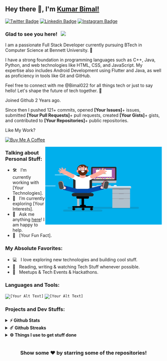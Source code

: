 ## Hey there 👋, I'm [Kumar Bimal!](https://github.com/Bimal022/)

[![Twitter Badge](https://img.shields.io/badge/-Twitter-00acee?style=flat-square&logo=Twitter&logoColor=white)](https://twitter.com/YourTwitterHandle)
[![Linkedin Badge](https://img.shields.io/badge/-LinkedIn-0e76a8?style=flat-square&logo=Linkedin&logoColor=white)](https://linkedin.com/in/YourLinkedInProfile)
[![Instagram Badge](https://img.shields.io/badge/-Instagram-e4405f?style=flat-square&logo=Instagram&logoColor=white)](https://instagram.com/YourInstagramProfile/)

### Glad to see you here! &nbsp; ![](https://visitor-badge.glitch.me/badge?page_id=Bimal022.Bimal022&style=flat-square&color=0088cc)

I am a passionate Full Stack Developer currently pursuing BTech in Computer Science at Bennett University. 🚀

I have a strong foundation in programming languages such as C++, Java, Python, and web technologies like HTML, CSS, and JavaScript. My expertise also includes Android Development using Flutter and Java, as well as proficiency in tools like Git and GitHub.

Feel free to connect with me @Bimal022 for all things tech or just to say hello! Let's shape the future of tech together. 🌟

Joined Github 2 Years  ago.

Since then I pushed 121+ commits, opened **[Your Issues]**+ issues, submitted **[Your Pull Requests]**+ pull requests, created **[Your Gists]**+ gists, and contributed to **[Your Repositories]**+ public repositories.

Like My Work?

<a href="https://www.buymeacoffee.com/Bimal022" target="_blank"><img src="https://cdn.buymeacoffee.com/buttons/v2/default-yellow.png" alt="Buy Me A Coffee" height="60px" width="217px" ></a>

<img align="right" height="250" width="375" alt="" src="gifs/coder.gif"/>

### Talking about Personal Stuff:

- 🛠 &nbsp; I’m currently working with [Your Technologies].
- 🚀 &nbsp; I’m currently exploring [Your Interests].
- 💬 &nbsp; Ask me anything [here](https://github.com/Bimal022/Bimal022/issues/1)! I am happy to help.
- 👾 &nbsp; [Your Fun Fact].

### My Absolute Favorites:

- 💻 &nbsp; I love exploring new technologies and building cool stuff.
- 📰 &nbsp; Reading, writing & watching Tech Stuff whenever possible.
- 🍕 &nbsp; Meetups & Tech Events & Hackathons.

### Languages and Tools:

<code><img height="27" src="[Your Image URL]" alt="[Your Alt Text]"></code>
<code><img height="27" src="[Your Image URL]" alt="[Your Alt Text]"></code>
<!-- Add more languages and tools as per your expertise -->

### Projects and Dev Stuffs:

<details>
  <summary><b>⚡ Github Stats</b></summary>

  <br />
  <!-- Replace with your GitHub username -->
  <img height="180em" src="https://github-readme-stats.vercel.app/api?username=Bimal022&show_icons=true&hide_border=true&&count_private=true&include_all_commits=true" />
  <img height="180em" src="https://github-readme-stats.vercel.app/api/top-langs/?username=Bimal022&exclude_repo=KNN-Image-Classification&show_icons=true&hide_border=true&layout=compact&langs_count=8"/>
</details>

<details>
  <summary><b>☄️ Github Streaks</b></summary>

  <br />
  <!-- Replace with your GitHub username -->
  <img height="180em" src="https://github-readme-streak-stats.herokuapp.com/?user=Bimal022&hide_border=true" />
</details>

<details>
  <br />
  <summary><b>⚙️ Things I use to get stuff done</b></summary>
  	<ul>
  	    <li><b>OS:</b> [Your Operating System]</li>
	    <li><b>Laptop: </b> [Your Laptop Model]</li>
  	    <li><b>Browser: </b> [Your Browser]</li>
	    <li><b>Terminal: </b> [Your Terminal Setup]</li>
	    <li><b>Code Editor:</b> [Your Code Editor]</li>
 	    <li><b>Other Tools:</b> [Other Tools]</li>
	    <li><b>To Stay Updated:</b> [Your Sources]</li>
	</ul>
</details>

#

<div align="center">

### Show some ❤️ by starring some of the repositories!

</div>

